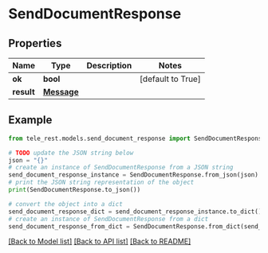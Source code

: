 # SendDocumentResponse


## Properties

Name | Type | Description | Notes
------------ | ------------- | ------------- | -------------
**ok** | **bool** |  | [default to True]
**result** | [**Message**](Message.md) |  | 

## Example

```python
from tele_rest.models.send_document_response import SendDocumentResponse

# TODO update the JSON string below
json = "{}"
# create an instance of SendDocumentResponse from a JSON string
send_document_response_instance = SendDocumentResponse.from_json(json)
# print the JSON string representation of the object
print(SendDocumentResponse.to_json())

# convert the object into a dict
send_document_response_dict = send_document_response_instance.to_dict()
# create an instance of SendDocumentResponse from a dict
send_document_response_from_dict = SendDocumentResponse.from_dict(send_document_response_dict)
```
[[Back to Model list]](../README.md#documentation-for-models) [[Back to API list]](../README.md#documentation-for-api-endpoints) [[Back to README]](../README.md)



